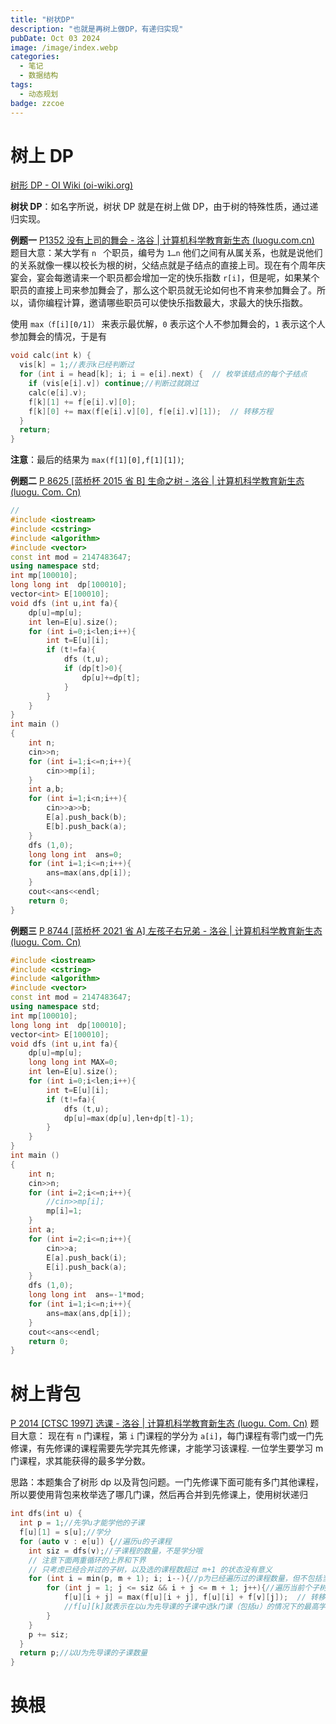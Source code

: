 ```yaml
---
title: "树状DP"
description: "也就是再树上做DP，有递归实现"
pubDate: Oct 03 2024
image: /image/index.webp
categories:
  - 笔记
  - 数据结构
tags:
  - 动态规划
badge: zzcoe
---
```



# 树上 DP

[树形 DP - OI Wiki (oi-wiki.org)](https://oi-wiki.org/dp/tree/)

**树状 DP**：如名字所说，树状 DP 就是在树上做 DP，由于树的特殊性质，通过递归实现。

**例题一**
[P1352 没有上司的舞会 - 洛谷 | 计算机科学教育新生态 (luogu.com.cn)](https://www.luogu.com.cn/problem/P1352)
题目大意：某大学有 `n ` 个职员，编号为 `1…n` 他们之间有从属关系，也就是说他们的关系就像一棵以校长为根的树，父结点就是子结点的直接上司。现在有个周年庆宴会，宴会每邀请来一个职员都会增加一定的快乐指数 `r[i]` ​，但是呢，如果某个职员的直接上司来参加舞会了，那么这个职员就无论如何也不肯来参加舞会了。所以，请你编程计算，邀请哪些职员可以使快乐指数最大，求最大的快乐指数。

使用 `max（f[i][0/1]）` 来表示最优解，`0` 表示这个人不参加舞会的，`1` 表示这个人参加舞会的情况，于是有
```cpp
void calc(int k) {
  vis[k] = 1;//表示k已经判断过
  for (int i = head[k]; i; i = e[i].next) {  // 枚举该结点的每个子结点
    if (vis[e[i].v]) continue;//判断过就跳过
    calc(e[i].v);
    f[k][1] += f[e[i].v][0];
    f[k][0] += max(f[e[i].v][0], f[e[i].v][1]);  // 转移方程
  }
  return;
}
```
**注意**：最后的结果为 `max(f[1][0],f[1][1])`;

**例题二**
[P 8625 [蓝桥杯 2015 省 B] 生命之树 - 洛谷 | 计算机科学教育新生态 (luogu. Com. Cn)](https://www.luogu.com.cn/problem/P8625)
```cpp
//
#include <iostream>
#include <cstring>
#include <algorithm>
#include <vector>
const int mod = 2147483647;
using namespace std;
int mp[100010];
long long int  dp[100010];
vector<int> E[100010];
void dfs (int u,int fa){
    dp[u]=mp[u];
    int len=E[u].size();
    for (int i=0;i<len;i++){
        int t=E[u][i];
        if (t!=fa){
            dfs (t,u);
            if (dp[t]>0){
                dp[u]+=dp[t];
            }
        }
    }
}
int main ()
{
    int n;
    cin>>n;
    for (int i=1;i<=n;i++){
        cin>>mp[i];
    }
    int a,b;
    for (int i=1;i<n;i++){
        cin>>a>>b;
        E[a].push_back(b);
        E[b].push_back(a);
    }
    dfs (1,0);
    long long int  ans=0;
    for (int i=1;i<=n;i++){
        ans=max(ans,dp[i]);
    }
    cout<<ans<<endl;
    return 0;
}
```

**例题三**
[P 8744 [蓝桥杯 2021 省 A] 左孩子右兄弟 - 洛谷 | 计算机科学教育新生态 (luogu. Com. Cn)](https://www.luogu.com.cn/problem/P8744)
```cpp
#include <iostream>
#include <cstring>
#include <algorithm>
#include <vector>
const int mod = 2147483647;
using namespace std;
int mp[100010];
long long int  dp[100010];
vector<int> E[100010];
void dfs (int u,int fa){
    dp[u]=mp[u];
    long long int MAX=0;
    int len=E[u].size();
    for (int i=0;i<len;i++){
        int t=E[u][i];
        if (t!=fa){
            dfs (t,u);
            dp[u]=max(dp[u],len+dp[t]-1);
        }
    }
}
int main ()
{
    int n;
    cin>>n;
    for (int i=2;i<=n;i++){
        //cin>>mp[i];
        mp[i]=1;
    }
    int a;
    for (int i=2;i<=n;i++){
        cin>>a;
        E[a].push_back(i);
        E[i].push_back(a);
    }
    dfs (1,0);
    long long int  ans=-1*mod;
    for (int i=1;i<=n;i++){
        ans=max(ans,dp[i]);
    }
    cout<<ans<<endl;
    return 0;
}
```

# 树上背包

[P 2014 [CTSC 1997] 选课 - 洛谷 | 计算机科学教育新生态 (luogu. Com. Cn)](https://www.luogu.com.cn/problem/P2014)
题目大意：
现在有 `n` 门课程，第 `i` 门课程的学分为 `a[i]`，每门课程有零门或一门先修课，有先修课的课程需要先学完其先修课，才能学习该课程. 一位学生要学习 m 门课程，求其能获得的最多学分数。

思路：本题集合了树形 dp 以及背包问题。一门先修课下面可能有多门其他课程，所以要使用背包来枚举选了哪几门课，然后再合并到先修课上，使用树状递归
```cpp
int dfs(int u) {
  int p = 1;//先学u才能学他的子课
  f[u][1] = s[u];//学分
  for (auto v : e[u]) {//遍历u的子课程
    int siz = dfs(v);//子课程的数量，不是学分哦
    // 注意下面两重循环的上界和下界
    // 只考虑已经合并过的子树，以及选的课程数超过 m+1 的状态没有意义
    for (int i = min(p, m + 1); i; i--){//p为已经遍历过的课程数量，但不包括当前这个子树
	    for (int j = 1; j <= siz && i + j <= m + 1; j++){//遍历当前个子树的情况
		    f[u][i + j] = max(f[u][i + j], f[u][i] + f[v][j]);  // 转移方程
		    //f[u][k]就表示在以u为先导课的子课中选k门课（包括u）的情况下的最高学分
	    }
	}  
    p += siz;
  }
  return p;//以U为先导课的子课数量
}
```

# 换根


